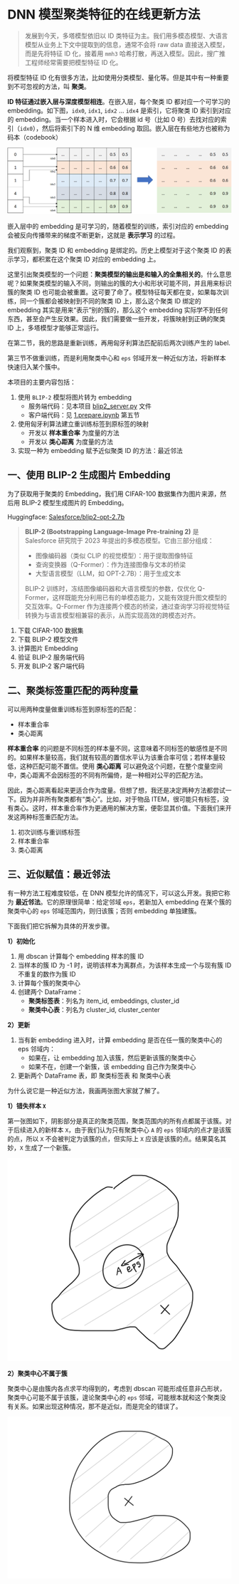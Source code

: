 # DNN 模型聚类特征的在线更新方法

> 发展到今天，多塔模型依旧以 ID 类特征为主。我们用多模态模型、大语言模型从业务上下文中提取到的信息，通常不会将 raw data 直接送入模型，而是先将特征 ID 化，接着用 `mmh3` 哈希打散，再送入模型。因此，搜广推工程师经常需要把模型特征 ID 化。

将模型特征 ID 化有很多方法，比如使用分类模型、量化等。但是其中有一种重要到不可忽视的方法，叫 **聚类**。

**ID 特征通过嵌入层与深度模型相连**。在嵌入层，每个聚类 ID 都对应一个可学习的 embedding。如下图，`idx0`, `idx1`, `idx2` ... `idx4` 是索引，它将聚类 ID 索引到对应的 embedding。当一个样本进入时，它会根据 id 号（比如 0 号）去找对应的索引（`idx0`），然后将索引下的 N 维 embedding 取回。嵌入层在有些地方也被称为码本（codebook）

![embedding_layer](/img/embedding_layer.png)

嵌入层中的 embedding 是可学习的，随着模型的训练，索引对应的 embedding 会被反向传播带来的梯度不断更新，这就是 **表示学习** 的过程。

我们观察到，聚类 ID 和 embedding 是绑定的。历史上模型对于这个聚类 ID 的表示学习，都积累在这个聚类 ID 对应的 embedding 上。

这里引出聚类模型的一个问题：**聚类模型的输出是和输入的全集相关的**。什么意思呢？如果聚类模型的输入不同，则输出的簇的大小和形状可能不同，并且用来标识簇的聚类 ID 也可能会被重置。这可要了命了。模型特征每天都在变，如果每次训练，同一个簇都会被映射到不同的聚类 ID 上，那么这个聚类 ID 绑定的 embedding 其实是用来“表示”别的簇的，那么这个 embedding 实际学不到任何东西，甚至会产生反效果。因此，我们需要做一些开发，将簇映射到正确的聚类 ID 上，多塔模型才能够正常运行。

在第二节，我的思路是重新训练，再用匈牙利算法匹配前后两次训练产生的 label.

第三节不做重训练，而是利用聚类中心和 `eps` 邻域开发一种近似方法，将新样本快速归入某个簇中。

本项目的主要内容包括：

1. 使用 `BLIP-2` 模型将图片转为 embedding
    - 服务端代码：见本项目 [blip2_server.py](https://github.com/luochang212/label-assignment/blob/main/server/blip2_server.py) 文件
    - 客户端代码：见 [1.prepare.ipynb](https://github.com/luochang212/label-assignment/blob/main/1.prepare.ipynb) 第五节
2. 使用匈牙利算法建立重训练标签到原标签的映射
    - 开发以 **样本重合率** 为度量的方法
    - 开发以 **类心距离** 为度量的方法
3. 实现一种为 embedding 赋予近似聚类 ID 的方法：最近邻法

## 一、使用 BLIP-2 生成图片 Embedding

为了获取用于聚类的 Embedding，我们用 CIFAR-100 数据集作为图片来源，然后用 BLIP-2 模型生成图片的 Embedding。

Huggingface: [Salesforce/blip2-opt-2.7b](https://huggingface.co/Salesforce/blip2-opt-2.7b)

> **BLIP-2 (Bootstrapping Language-Image Pre-training 2)** 是 Salesforce 研究院于 2023 年提出的多模态模型。它由三部分组成：
> 
> - 图像编码器（类似 CLIP 的视觉模型）：用于提取图像特征
> - 查询变换器（Q-Former）：作为连接图像与文本的桥梁
> - 大型语言模型（LLM，如 OPT-2.7B）：用于生成文本 
> 
> BLIP-2 训练时，冻结图像编码器和大语言模型的参数，仅优化 Q-Former，这样既能充分利用已有的单模态能力，又能有效提升图文模型的交互效率。Q-Former 作为连接两个模态的桥梁，通过查询学习将视觉特征转换为与语言模型相兼容的表示，从而实现高效的跨模态对齐。


1. 下载 CIFAR-100 数据集
2. 下载 BLIP-2 模型文件
3. 计算图片 Embedding
4. 验证 BLIP-2 服务端代码
5. 开发 BLIP-2 客户端代码


## 二、聚类标签重匹配的两种度量

可以用两种度量做重训练标签到原标签的匹配：

- 样本重合率
- 类心距离

**样本重合率** 的问题是不同标签的样本量不同，这意味着不同标签的敏感性是不同的。如果样本量较高，我们就有较高的置信水平认为该重合率可信；若样本量较低，这种匹配可能不置信。使用 **类心距离** 可以避免这个问题，在整个度量空间中，类心距离不会因标签的不同有所偏倚，是一种相对公平的匹配方法。

因此，类心距离看起来更适合作为度量。但想了想，我还是决定两种方法都尝试一下。因为并非所有聚类都有“类心”。比如，对于物品 ITEM，很可能只有标签，没有类心。这时，样本重合率作为更通用的解决方案，便彰显其价值。下面我们来开发这两种标签重匹配方法。


1. 初次训练与重训练标签
2. 样本重合率
3. 类心距离


## 三、近似赋值：最近邻法

有一种方法工程难度较低，在 DNN 模型允许的情况下，可以这么开发。我把它称为 **最近邻法**。它的原理很简单：给定邻域 `eps`，若新加入 embedding 在某个簇的聚类中心的 `eps` 邻域范围内，则归该簇；否则 embedding 单独建簇。

下面我们把它拆解为具体的开发步骤。

**1）初始化**

1. 用 dbscan 计算每个 embedding 样本的簇 ID
2. 当样本的簇 ID 为 -1 时，说明该样本为离群点，为该样本生成一个与现有簇 ID 不重复的数作为簇 ID
3. 计算每个簇的聚类中心
4. 创建两个 DataFrame：
    - **聚类标签表**：列名为 item_id, embeddings, cluster_id
    - **聚类中心表**：列名为 cluster_id, cluster_center

**2）更新**

1. 当有新 embedding 进入时，计算 embedding 是否在任一簇的聚类中心的 eps 邻域内：
    - 如果在，让 embedding 加入该簇，然后更新该簇的聚类中心
    - 如果不在，创建一个新簇，该 embedding 自己作为聚类中心
2. 更新两个 DataFrame 表，即 聚类标签表 和 聚类中心表

为什么说它是一种近似方法，我画两张图大家就了解了。

**1）错失样本 `X`**

第一张图如下，阴影部分是真正的聚类范围，聚类范围内的所有点都属于该簇。对于后续进入的新样本 `X`，由于我们认为只有聚类中心 `A` 的 `eps` 邻域内的点才是该簇的点，所以 `X` 不会被判定为该簇的点，但实际上 `X` 应该是该簇的点。结果莫名其妙，`X` 生成了一个新簇。

![label_assign_over](/img/label_assign_over.JPG)

**2）聚类中心不属于簇**

聚类中心是由簇内各点求平均得到的，考虑到 dbscan 可能形成任意非凸形状，聚类中心可能不属于该簇，遑论聚类中心的 `eps` 邻域，可能根本就和这个聚类没有关系。如果出现这种情况，那不是近似，而是完全的错误了。

![label_assign_outside](/img/label_assign_outside.JPG)
